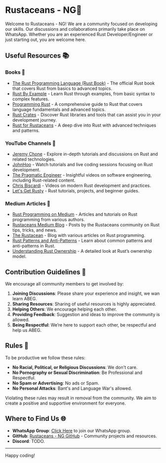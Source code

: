 # Rustaceans - NG👋

Welcome to Rustaceans - NG! We are a community focused on developing our skills. Our discussions and collaborations primarily take place on WhatsApp. Whether you are an experienced Rust Developer/Engineer or just starting out, you are welcome here.

## Useful Resources 📚

### Books 📖

- [The Rust Programming Language (Rust Book)](https://doc.rust-lang.org/book/) - The official Rust book that covers Rust from basics to advanced topics.
- [Rust By Example](https://doc.rust-lang.org/rust-by-example/) - Learn Rust through examples, from basic syntax to complex features.
- [Programming Rust](https://nostarch.com/programmingrust) - A comprehensive guide to Rust that covers language fundamentals and advanced topics.
- [Rust Crates](https://crates.io/) - Discover Rust libraries and tools that can assist you in your development journey.
- [Rust for Rustaceans](https://pragprog.com/titles/rust6/rust-for-rustaceans/) - A deep dive into Rust with advanced techniques and patterns.

### YouTube Channels 🎥

- [Jeremy Chone](https://www.youtube.com/channel/UCbGSpS2h3jFye5YDSH9yK5Q) - Explore in-depth tutorials and discussions on Rust and related technologies.
- [JohnHoo](https://www.youtube.com/c/JohnHoo) - Watch tutorials and live coding sessions focusing on Rust development.
- [The Pragmatic Engineer](https://www.youtube.com/c/ThePragmaticEngineer) - Insightful videos on software engineering, including Rust-related content.
- [Chris Biscardi](https://www.youtube.com/c/ChrisBiscardi) - Videos on modern Rust development and practices.
- [Let's Get Rusty](https://www.youtube.com/c/LetsGetRusty) - Rust tutorials, projects, and beginner guides.

### Medium Articles 📝

- [Rust Programming on Medium](https://medium.com/tag/rust) - Articles and tutorials on Rust programming from various authors.
- [Rustaceans Medium Blog](https://medium.com/rustaceans) - Posts by the Rustaceans community on Rust tips, tricks, and news.
- [The Rustacean](https://rustacean.net/) - Blog with various articles on Rust programming.
- [Rust Patterns and Anti-Patterns](https://medium.com/@rustacean/rust-patterns-and-anti-patterns) - Learn about common patterns and anti-patterns in Rust.
- [Understanding Rust Ownership](https://medium.com/@rustacean/understanding-rust-ownership) - A detailed look at Rust’s ownership model.

## Contribution Guidelines 🤝

We encourage all community members to get involved by:

1. **Joining Discussions**: Please share your experience and insight, we wan learn ABEG.
2. **Sharing Resources**: Sharing of useful resources is highly appreciated.
3. **Helping Others**: We encourage helping each other.
4. **Providing Feedback**: Suggestion and ideas to improve the community is allowed.
5. **Being Respectful**: We’re here to support each other, be respectful and help us ABEG.

## Rules 🚨

To be productive we follow these rules:

- **No Racial, Political, or Religious Discussions**: We don't care.
- **No Pornography or Sexual Discrimination**: Be Professional and Respectful.
- **No Spam or Advertising**: No ads or Spam.
- **No Personal Attacks**: Bant's and Language War's allowed.

Violating these rules may result in removal from the community. We aim to create a positive and supportive environment for everyone.

## Where to Find Us 🌐

- **WhatsApp Group**: [Click Here](https://chat.whatsapp.com/IlPJCy8bSzi1ae4QjcmjNX) to join our WhatsApp group.
- **GitHub**: [Rustaceans - NG GitHub](https://github.com/rustaceans-ng) - Community projects and resources.
- **Discord**: TODO.
---

Happy coding!
